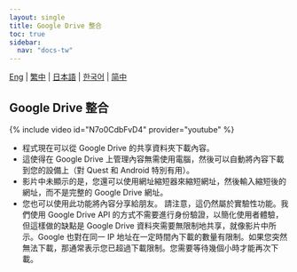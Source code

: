 ```yaml
---
layout: single
title: Google Drive 整合
toc: true
sidebar:
  nav: "docs-tw"
---
```

[Eng](/dancexr/features/googledrive) | [繁中](/tw/dancexr/features/googledrive) | [日本語](/jp/dancexr/features/googledrive) | [한국어](/kr/dancexr/features/googledrive) | [简中](/zh/dancexr/features/googledrive)


## Google Drive 整合
{% include video id="N7o0CdbFvD4" provider="youtube" %}
* 程式現在可以從 Google Drive 的共享資料夾下載內容。
* 這使得在 Google Drive 上管理內容無需使用電腦，然後可以自動將內容下載到您的設備上（對 Quest 和 Android 特別有用）。
* 影片中未顯示的是，您還可以使用網址縮短器來縮短網址，然後輸入縮短後的網址，而不是完整的 Google Drive 網址。
* 您也可以使用此功能將內容分享給朋友。
請注意，這仍然屬於實驗性功能。我們使用 Google Drive API 的方式不需要進行身份驗證，以簡化使用者體驗，但這樣做的缺點是 Google Drive 資料夾需要無限制地共享，就像影片中所示。Google 也對在同一 IP 地址在一定時間內下載的數量有限制。如果您突然無法下載，那通常表示您已超過下載限制。您需要等待幾個小時才能再次下載。